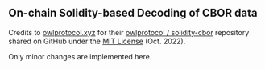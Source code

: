 ## On-chain Solidity-based Decoding of CBOR data

Credits to [owlprotocol.xyz](https://owlprotocol.xyz) for their [owlprotocol / solidity-cbor](https://github.com/owlprotocol/solidity-cbor) repository shared on GitHub under the [MIT License](./LICENSE_solidity-cbor) (Oct. 2022).

Only minor changes are implemented here.
